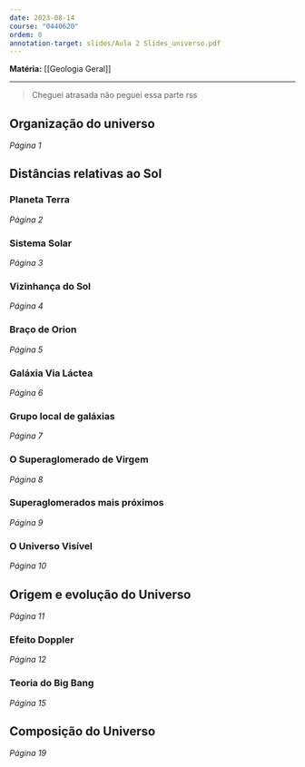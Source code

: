 ```yaml
---
date: 2023-08-14
course: "0440620"
ordem: 0
annotation-target: slides/Aula 2 Slides_universo.pdf
---
```


**Matéria:** [[Geologia Geral]]

---
> Cheguei atrasada não peguei essa parte rss

## Organização do universo
_Página 1_
## Distâncias relativas ao Sol
### Planeta Terra
_Página 2_

### Sistema Solar
_Página 3_

### Vizinhança do Sol
_Página 4_
### Braço de Orion
_Página 5_
### Galáxia Via Láctea
_Página 6_
### Grupo local de galáxias
_Página 7_
### O Superaglomerado de Virgem
_Página 8_
### Superaglomerados mais próximos
_Página 9_
### O Universo Visível
_Página 10_
## Origem e evolução do Universo
_Página 11_
### Efeito Doppler
_Página 12_
### Teoria do Big Bang
_Página 15_
## Composição do Universo
_Página 19_